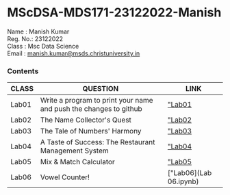 # MScDSA-MDS171-23122022-Manish

Name : Manish Kumar   
Reg. No.: 23122022  
Class : Msc Data Science  
Email : manish.kumar@msds.christuniversity.in

### **Contents**
|CLASS|QUESTION|LINK|
|-----------------------|-----------------------------------------------------|---------------------------|
|Lab01|Write a program to print your name and push the changes to github|["Lab01](Lab01.ipynb)    
|Lab02|The Name Collector's Quest|["Lab02](Lab02.ipynb)
|Lab03|The Tale of Numbers' Harmony |["Lab03](Lab03.ipynb) 
|Lab04|A Taste of Success: The Restaurant Management System |["Lab04](Lab04.ipynb)
|Lab05|Mix & Match Calculator |["Lab05](https://github.com/manishkurps/MScDSA-MDS171-23122022-Manish/tree/main/Lab%2005)
|Lab06|Vowel Counter! |["Lab06](Lab 06.ipynb)